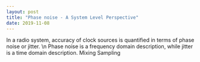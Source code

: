```yaml
---
layout: post
title: "Phase noise - A System Level Perspective"
date: 2019-11-08
---
```


In a radio system, accuracy of clock sources is quantified in terms of phase noise or jitter. \n
Phase noise is a frequency domain description, while jitter is a time domain description.
Mixing
Sampling

<a href="https://radiohub.github.io/pdf/article_phase_noise_td_ver1.0.pdf" class="image fit"></a>	


